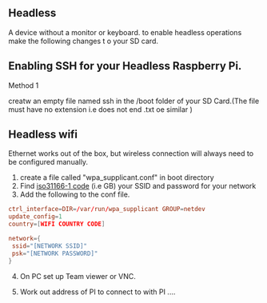 


## Headless

A device without a monitor or keyboard. to enable headless operations make the following changes t o your SD card.

## Enabling SSH for your Headless Raspberry Pi.

Method 1

creatw an empty file named ssh in the /boot folder of your SD Card.(The file must have no extension i.e does not end .txt oe similar )

## Headless wifi
Ethernet works out of the box, but wireless connection will always need to be configured manually.

1. create a file called "wpa_supplicant.conf" in boot directory
2. Find [iso31166-1 code](https://en.wikipedia.org/wiki/ISO_3166-1) (i.e GB) your SSID  and password for your network
3. Add the following to the conf file.

```conf
ctrl_interface=DIR=/var/run/wpa_supplicant GROUP=netdev
update_config=1
country=[WIFI COUNTRY CODE]

network={
 ssid="[NETWORK SSID]"
 psk="[NETWORK PASSWORD]"
}
```

4. On PC set up Team viewer or VNC.

5. Work out address of PI to connect to with PI ....